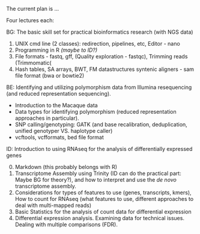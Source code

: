 
The current plan is ...

Four lectures each:

BG: The basic skill set for practical bioinformatics research (with NGS data)

1. UNIX cmd line (2 classes): redirection, pipelines, etc, Editor - nano
2. Programming in R *(maybe to ID?)*
3. File formats - fastq, gff, (Quality exploration - fastqc), Trimming reads (Trimmomatic(
4. Hash tables, SA arrays, BWT, FM datastructures
   syntenic aligners - sam file format (bwa or bowtie2)


BE: Identifying and utilizing polymorphism data from Illumina resequencing (and reduced representation sequencing).

- Introduction to the Macaque data
- Data types for identifying polymorphism (reduced representation approaches in particular).
- SNP calling/genotyping: GATK (and base recalibration, deduplication, unified genotyper VS. haplotype caller)
- vcftools, vcfformats, bed file format

ID: Introduction to using RNAseq for the analysis of differentially expressed genes

0. Markdown (this probably belongs with R) 
1. Transcriptome Assembly using Trinity (ID can do the practical part: Maybe BG for theory?), and how to interpret and use the *de novo* transcriptome assembly. 
2. Considerations for types of features to use (genes, transcripts, kmers), How to count for RNAseq (what features to use, different approaches to deal with multi-mapped reads)
3. Basic Statistics for the analysis of count data for differential expression
4. Differential expression analysis. Examining data for technical issues. Dealing with multiple comparisons (FDR). 
    
